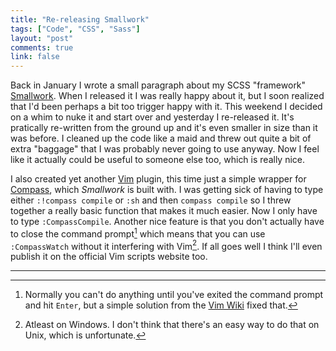 ```yaml
---
title: "Re-releasing Smallwork" 
tags: ["Code", "CSS", "Sass"]
layout: "post"
comments: true
link: false
---
```


Back in January I wrote a small paragraph about my SCSS "framework" [Smallwork](https://github.com/gummesson/smallwork). When I released it I was really happy about it, but I soon realized that I'd been perhaps a bit too trigger happy with it. This weekend I decided on a whim to nuke it and start over and yesterday I re-released it. It's pratically re-written from the ground up and it's even smaller in size than it was before. I cleaned up the code like a maid and threw out quite a bit of extra "baggage" that I was probably never going to use anyway. Now I feel like it actually could be useful to someone else too, which is really nice.

I also created yet another [Vim](http://www.vim.org/) plugin, this time just a simple wrapper for [Compass](http://compass-style.org/), which *Smallwork* is built with. I was getting sick of having to type either `:!compass compile` or `:sh` and then `compass compile` so I threw together a really basic function that makes it much easier. Now I only have to type `:CompassCompile`. Another nice feature is that you don't actually have to close the command prompt[^20130305-1] which means that you can use `:CompassWatch` without it interfering with Vim[^20130305-2]. If all goes well I think I'll even publish it on the official Vim scripts website too.

* * *

[^20130305-1]: Normally you can't do anything until you've exited the command prompt and hit `Enter`, but a simple solution from the [Vim Wiki](http://vim.wikia.com/wiki/Execute_external_programs_asynchronously_under_Windows) fixed that.
[^20130305-2]: Atleast on Windows. I don't think that there's an easy way to do that on Unix, which is unfortunate.
